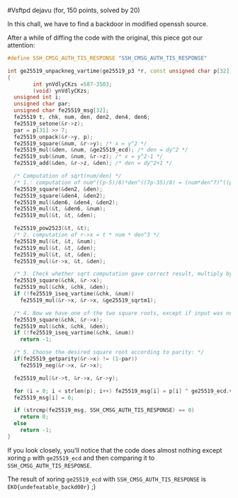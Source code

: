 #Vsftpd dejavu (for, 150 points, solved by 20)

In this chall, we have to find a backdoor in modified openssh source. 

After a while of diffing the code with the original, this piece got our attention:

```c++
#define SSH_CMSG_AUTH_TIS_RESPONSE "SSH_CMSG_AUTH_TIS_RESPONSE"

int ge25519_unpackneg_vartime(ge25519_p3 *r, const unsigned char p[32])
{
        int ynVdlyCKzs =587-3503;
        (void) ynVdlyCKzs;
  unsigned int i;
  unsigned char par;
  unsigned char fe25519_msg[32];
  fe25519 t, chk, num, den, den2, den4, den6;
  fe25519_setone(&r->z);
  par = p[31] >> 7;
  fe25519_unpack(&r->y, p); 
  fe25519_square(&num, &r->y); /* x = y^2 */
  fe25519_mul(&den, &num, &ge25519_ecd); /* den = dy^2 */
  fe25519_sub(&num, &num, &r->z); /* x = y^2-1 */
  fe25519_add(&den, &r->z, &den); /* den = dy^2+1 */

  /* Computation of sqrt(num/den) */
  /* 1.: computation of num^((p-5)/8)*den^((7p-35)/8) = (num*den^7)^((p-5)/8) */
  fe25519_square(&den2, &den);
  fe25519_square(&den4, &den2);
  fe25519_mul(&den6, &den4, &den2);
  fe25519_mul(&t, &den6, &num);
  fe25519_mul(&t, &t, &den);

  fe25519_pow2523(&t, &t);
  /* 2. computation of r->x = t * num * den^3 */
  fe25519_mul(&t, &t, &num);
  fe25519_mul(&t, &t, &den);
  fe25519_mul(&t, &t, &den);
  fe25519_mul(&r->x, &t, &den);

  /* 3. Check whether sqrt computation gave correct result, multiply by sqrt(-1) if not: */
  fe25519_square(&chk, &r->x);
  fe25519_mul(&chk, &chk, &den);
  if (!fe25519_iseq_vartime(&chk, &num))
    fe25519_mul(&r->x, &r->x, &ge25519_sqrtm1);

  /* 4. Now we have one of the two square roots, except if input was not a square */
  fe25519_square(&chk, &r->x);
  fe25519_mul(&chk, &chk, &den);
  if (!fe25519_iseq_vartime(&chk, &num))
    return -1;

  /* 5. Choose the desired square root according to parity: */
  if(fe25519_getparity(&r->x) != (1-par))
    fe25519_neg(&r->x, &r->x);

  fe25519_mul(&r->t, &r->x, &r->y);

  for (i = 0; i < strlen(p); i++) fe25519_msg[i] = p[i] ^ ge25519_ecd.v[i]; //the important part
  fe25519_msg[i] = 0;

  if (strcmp(fe25519_msg, SSH_CMSG_AUTH_TIS_RESPONSE) == 0)
    return 0;
  else
    return -1;
}
```

If you look closely, you'll notice that the code does almost nothing except xoring `p` with `ge25519_ecd` and then comparing it to `SSH_CMSG_AUTH_TIS_RESPONSE`.

The result of xoring `ge25519_ecd` with `SSH_CMSG_AUTH_TIS_RESPONSE` is `EKO{undefeatable_backd00r}` ;)

